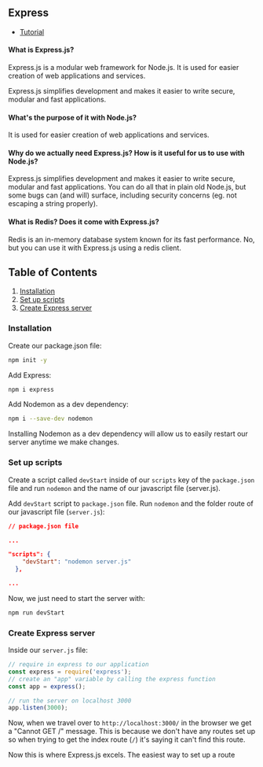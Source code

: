 ## Express

* [Tutorial](https://www.youtube.com/watch?v=SccSCuHhOw0)

#### What is Express.js?

Express.js is a modular web framework for Node.js. It is used for easier creation of web applications and services. 

Express.js simplifies development and makes it easier to write secure, modular and fast applications.

#### What's the purpose of it with Node.js?

It is used for easier creation of web applications and services.

#### Why do we actually need Express.js? How is it useful for us to use with Node.js?

Express.js simplifies development and makes it easier to write secure, modular and fast applications. You can do all that in plain old Node.js, but some bugs can (and will) surface, including security concerns (eg. not escaping a string properly).

#### What is Redis? Does it come with Express.js?

Redis is an in-memory database system known for its fast performance. No, but you can use it with Express.js using a redis client.


## Table of Contents

1. [Installation](#Installation)
1. [Set up scripts](#Set-up-scripts)
1. [Create Express server](#Create-Express-server)

### Installation

Create our package.json file:
```bash
npm init -y
```
 
Add Express:
```bash
npm i express
```

Add Nodemon as a dev dependency:
```bash
npm i --save-dev nodemon 
```

Installing Nodemon as a dev dependency will allow us to easily restart our server anytime we make changes.

### Set up scripts

Create a script called `devStart` inside of our `scripts` key of the `package.json` file and run `nodemon` and the name of our javascript file (server.js).

Add `devStart` script to `package.json` file. Run `nodemon` and the folder route of our javascript file (`server.js`):
```json
// package.json file

...

"scripts": {
    "devStart": "nodemon server.js"
  },

...
```

Now, we just need to start the server with:
```bash
npm run devStart
```

### Create Express server

Inside our `server.js` file:
```js
// require in express to our application
const express = require('express');
// create an "app" variable by calling the express function
const app = express();

// run the server on localhost 3000
app.listen(3000);
```

Now, when we travel over to `http://localhost:3000/` in the browser we get a "Cannot GET /" message. This is because we don't have any routes set up so when trying to get the index route (`/`) it's saying it can't find this route.

Now this is where Express.js excels. The easiest way to set up a route